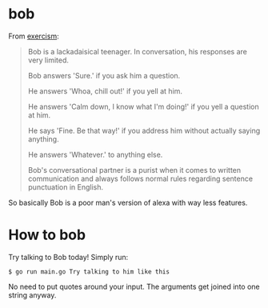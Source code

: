 # bob

From [exercism](https://github.com/exercism/problem-specifications/blob/master/exercises/bob/description.md):

>Bob is a lackadaisical teenager. In conversation, his responses are very limited.
>
>Bob answers 'Sure.' if you ask him a question.
>
>He answers 'Whoa, chill out!' if you yell at him.
>
>He answers 'Calm down, I know what I'm doing!' if you yell a question at him.
>
>He says 'Fine. Be that way!' if you address him without actually saying anything.
>
>He answers 'Whatever.' to anything else.
>
>Bob's conversational partner is a purist when it comes to written communication and always follows normal rules regarding sentence punctuation in English.

So basically Bob is a poor man's version of alexa with way less features.

# How to bob

Try talking to Bob today! Simply run:

```
$ go run main.go Try talking to him like this
```

No need to put quotes around your input. The arguments get joined into one string anyway.